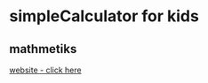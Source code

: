 # simpleCalculator for kids
## mathmetiks

[website - click here ](https://frontenddevkan.github.io/simpleCalculator/)
 
